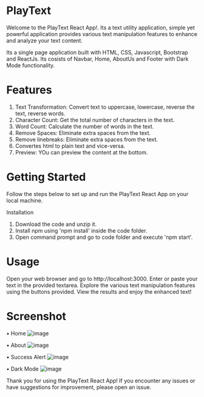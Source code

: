 # PlayText 
Welcome to the PlayText React App!. Its a text utility application, simple yet powerful application provides various text manipulation features to enhance and analyze your text content.

Its a single page application built with HTML, CSS, Javascript,  Bootstrap and ReactJs. Its cosists of Navbar, Home, AboutUs and Footer with Dark Mode functionality.

# Features
1. Text Transformation: Convert text to uppercase, lowercase, reverse the text, reverse words. 
2. Character Count: Get the total number of characters in the text.
3. Word Count: Calculate the number of words in the text.
4. Remove Spaces: Eliminate extra spaces from the text.
5. Remove linebreaks: Eliminate extra spaces from the text.
6. Convertes html to plain text and vice-versa.
7. Preview: YOu can preview the content at the bottom.

# Getting Started
Follow the steps below to set up and run the PlayText React App on your local machine.

Installation
1. Download the code and unzip it.
2. Install npm using 'npm install' inside the code folder.
3. Open command prompt and go to code folder and execute 'npm start'.


# Usage
Open your web browser and go to http://localhost:3000.
Enter or paste your text in the provided textarea.
Explore the various text manipulation features using the buttons provided.
View the results and enjoy the enhanced text!

# Screenshot
• Home 
![image](https://github.com/op21-tachyon/playtext/assets/68813874/0d66e500-4bad-4404-ac59-94c9290ab109)

• About
![image](https://github.com/op21-tachyon/playtext/assets/68813874/8f0f6190-3c23-4c72-beb6-1be8b2ed500b)

• Success Alert
![image](https://github.com/op21-tachyon/playtext/assets/68813874/f988948a-52e6-4386-8be8-11bce04909d6)

• Dark Mode
![image](https://github.com/op21-tachyon/playtext/assets/68813874/f8227474-6de7-4b55-8e67-8ee962d26a07)



Thank you for using the PlayText React App! If you encounter any issues or have suggestions for improvement, please open an issue.
